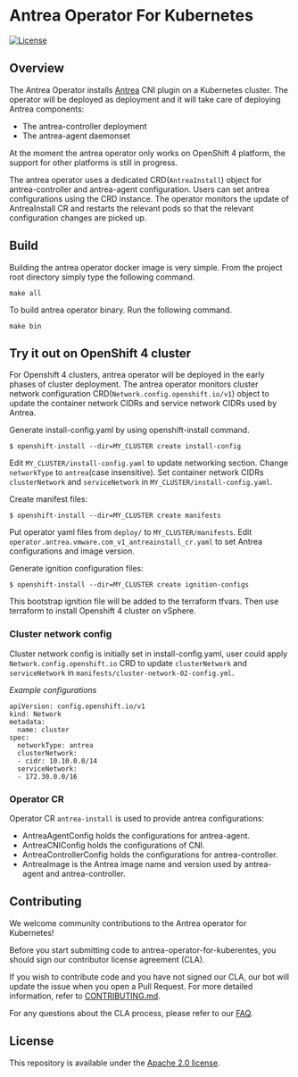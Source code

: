 # Antrea Operator For Kubernetes

[![License](https://img.shields.io/badge/License-Apache%202.0-blue.svg)](https://opensource.org/licenses/Apache-2.0)

## Overview

The Antrea Operator installs [Antrea](https://github.com/vmware-tanzu/antrea/)
CNI plugin on a Kubernetes cluster.
The operator will be deployed as deployment and it will take care of deploying
Antrea components:

* The antrea-controller deployment
* The antrea-agent daemonset

At the moment the antrea operator only works on OpenShift 4 platform, the
support for other platforms is still in progress.

The antrea operator uses a dedicated CRD(`AntreaInstall`) object for
antrea-controller and antrea-agent configuration. Users can set antrea
configurations using the CRD instance. The operator monitors the update of
AntreaInstall CR and restarts the relevant pods so that the relevant
configuration changes are picked up.

## Build

Building the antrea operator docker image is very simple. From the project root
directory simply type the following command.

```
make all
```

To build antrea operator binary. Run the following command.

```
make bin
```

## Try it out on OpenShift 4 cluster

For Openshift 4 clusters, antrea operator will be deployed in the early phases
of cluster deployment. The antrea operator monitors cluster network
configuration CRD(`Network.config.openshift.io/v1`) object to update the
container network CIDRs and service network CIDRs used by Antrea.

Generate install-config.yaml by using openshift-install command.
```
$ openshift-install --dir=MY_CLUSTER create install-config
```

Edit `MY_CLUSTER/install-config.yaml` to update networking section.
Change `networkType` to `antrea`(case insensitive).
Set container network CIDRs `clusterNetwork` and `serviceNetwork` in
`MY_CLUSTER/install-config.yaml`.

Create manifest files:
```
$ openshift-install --dir=MY_CLUSTER create manifests
```
Put operator yaml files from `deploy/` to
`MY_CLUSTER/manifests`. Edit `operator.antrea.vmware.com_v1_antreainstall_cr.yaml`
to set Antrea configurations and image version.

Generate ignition configuration files:
```
$ openshift-install --dir=MY_CLUSTER create ignition-configs
```
This bootstrap ignition file will be added to the terraform tfvars.
Then use terraform to install Openshift 4 cluster on vSphere.

### Cluster network config
Cluster network config is initially set in install-config.yaml, user could apply
`Network.config.openshift.io` CRD to update `clusterNetwork` and
`serviceNetwork` in `manifests/cluster-network-02-config.yml`.

*Example configurations*
```
apiVersion: config.openshift.io/v1
kind: Network
metadata:
  name: cluster
spec:
  networkType: antrea
  clusterNetwork:
  - cidr: 10.10.0.0/14
  serviceNetwork:
  - 172.30.0.0/16
```

### Operator CR
Operator CR `antrea-install` is used to provide antrea configurations:
- AntreaAgentConfig holds the configurations for antrea-agent.
- AntreaCNIConfig holds the configurations of CNI.
- AntreaControllerConfig holds the configurations for antrea-controller.
- AntreaImage is the Antrea image name and version used by antrea-agent and antrea-controller.

## Contributing

We welcome community contributions to the Antrea operator for Kubernetes!

Before you start submitting code to antrea-operator-for-kuberentes, you should sign
our contributor license agreement (CLA).

If you wish to contribute code and you have not signed our CLA, our bot will update
the issue when you open a Pull Request.
For more detailed information, refer to [CONTRIBUTING.md](CONTRIBUTING.md).

For any questions about the CLA process, please refer to our [FAQ](https://cla.vmware.com/faq).

## License

This repository is available under the [Apache 2.0 license](LICENSE).
